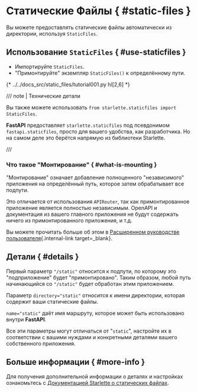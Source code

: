 # Статические Файлы { #static-files }

Вы можете предоставлять статические файлы автоматически из директории, используя `StaticFiles`.

## Использование `StaticFiles` { #use-staticfiles }

* Импортируйте `StaticFiles`.
* "Примонтируйте" экземпляр `StaticFiles()` к определённому пути.

{* ../../docs_src/static_files/tutorial001.py hl[2,6] *}

/// note | Технические детали

Вы также можете использовать `from starlette.staticfiles import StaticFiles`.

**FastAPI** предоставляет `starlette.staticfiles` под псевдонимом `fastapi.staticfiles`, просто для вашего удобства, как разработчика. Но на самом деле это берётся напрямую из библиотеки Starlette.

///

### Что такое "Монтирование" { #what-is-mounting }

"Монтирование" означает добавление полноценного "независимого" приложения на определённый путь, которое затем обрабатывает все подпути.

Это отличается от использования `APIRouter`, так как примонтированное приложение является полностью независимым.
OpenAPI и документация из вашего главного приложения не будут содержать ничего из примонтированного приложения, и т.д.

Вы можете прочитать больше об этом в [Расширенном руководстве пользователя](../advanced/index.md){.internal-link target=_blank}.

## Детали { #details }

Первый параметр `"/static"` относится к подпути, по которому это "подприложение" будет "примонтировано". Таким образом, любой путь начинающийся со `"/static"` будет обработан этим приложением.

Параметр `directory="static"` относится к имени директории, которая содержит ваши статические файлы.

`name="static"` даёт имя маршруту, которое может быть использовано внутри **FastAPI**.

Все эти параметры могут отличаться от "`static`", настройте их в соответствии с вашими нуждами и конкретными деталями вашего собственного приложения.

## Больше информации { #more-info }

Для получения дополнительной информации о деталях и настройках ознакомьтесь с <a href="https://www.starlette.dev/staticfiles/" class="external-link" target="_blank">Документацией Starlette о статических файлах</a>.
